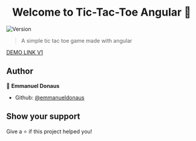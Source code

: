 <h1 align="center">Welcome to Tic-Tac-Toe Angular 👋</h1>
<p>
  <img alt="Version" src="https://img.shields.io/badge/version-0.0.0-blue.svg?cacheSeconds=2592000" />
</p>

> A simple tic tac toe game made with angular

<a href="https://awesome-babbage-3c2ea3.netlify.com/">DEMO LINK V1</a>

## Author

👤 **Emmanuel Donaus**

* Github: [@emmanueldonaus](https://github.com/emmanueldonaus)

## Show your support

Give a ⭐️ if this project helped you!

